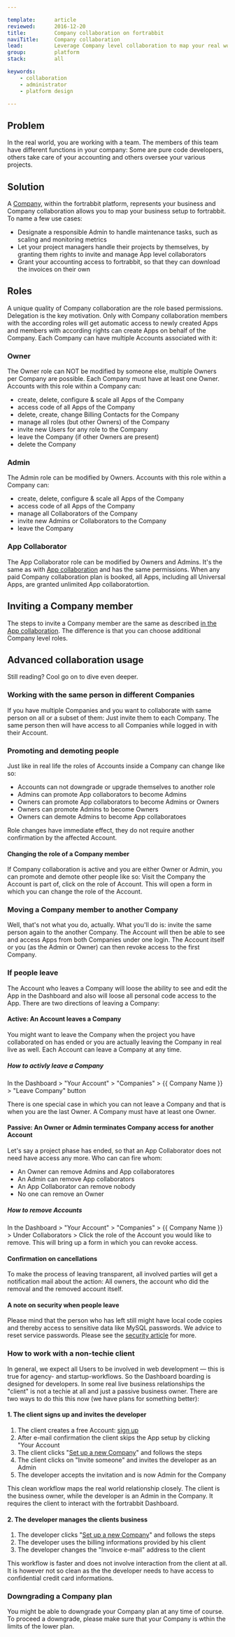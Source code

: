 ```yaml
---

template:      article
reviewed:      2016-12-20
title:         Company collaboration on fortrabbit
naviTitle:     Company collaboration
lead:          Leverage Company level collaboration to map your real world structures back to fortrabbit.
group:         platform
stack:         all

keywords:
    - collaboration
    - administrator
    - platform design

---
```



## Problem

In the real world, you are working with a team. The members of this team have different functions in your company: Some are pure code developers, others take care of your accounting and others oversee your various projects.

## Solution

A [Company](/company), within the fortrabbit platform, represents your business and Company collaboration allows you to map your business setup to fortrabbit. To name a few use cases:

* Designate a responsible Admin to handle maintenance tasks, such as scaling and monitoring metrics
* Let your project managers handle their projects by themselves, by granting them rights to invite and manage App level collaborators
* Grant your accounting access to fortrabbit, so that they can download the invoices on their own


<!--

TODO: rewrite/reorder when Company plans launch


## Booking a Company collaboration plan

Company collaboration is a paid feature, see our [fancy marketing page](https://www.fortrabbit.com/collaboration) for plans and prices. They are optional and always booked for an individual Company. Like any other resource with fortrabbit, they are billed on a precise daily settlement.

To book a Company collaboration plan: In the Dashboard > navigate to your Account > Companies > {{ Your Company }} > and there to "Company collaboration", this will show you a screen to book a plan. This way you can also upgrade and downgrade the Company collaboration plan.


-->



## Roles

A unique quality of Company collaboration are the role based permissions. Delegation is the key motivation. Only with Company collaboration members with the according roles will get automatic access to newly created Apps and members with according rights can create Apps on behalf of the Company. Each Company can have multiple Accounts associated with it:

### Owner

The Owner role can NOT be modified by someone else, multiple Owners per Company are possible. Each Company must have at least one Owner. Accounts with this role within a Company can:

* create, delete, configure & scale all Apps of the Company
* access code of all Apps of the Company
* delete, create, change Billing Contacts for the Company
* manage all roles (but other Owners) of the Company
* invite new Users for any role to the Company
* leave the Company (if other Owners are present)
* delete the Company


### Admin

The Admin role can be modified by Owners. Accounts with this role within a Company can:

* create, delete, configure & scale all Apps of the Company
* access code of all Apps of the Company
* manage all Collaborators of the Company
* invite new Admins or Collaborators to the Company
* leave the Company

### App Collaborator

The App Collaborator role can be modified by Owners and Admins. It's the same as with [App collaboration](app-collaboration) and has the same permissions. When any paid Company collaboration plan is booked, all Apps, including all Universal Apps, are granted unlimited App collaboratortion.



## Inviting a Company member

The steps to invite a Company member are the same as described [in the App collaboration](app-collaboration#toc-inviting-an-app-collaborator). The difference is that you can choose additional Company level roles.


## Advanced collaboration usage

Still reading? Cool go on to dive even deeper.


### Working with the same person in different Companies

If you have multiple Companies and you want to collaborate with same person on all or a subset of them: Just invite them to each Company. The same person then will have access to all Companies while logged in with their Account.


<!--

TODO: rewrite/reorder

### Downgrading a Company collaboration plan

Visit the booking page as described above and select the new, smaller plan or no plan, as needed. If you want to downgrade a paid Company collaboration plan to the free Company collaboration plan, then you need first to make sure, that:

* Only one Owner exists
* No Admins exist
* No App has more App collaborators then the App allows (Professional unlimited, Universal are limited, see [specs page](//www.fortrabbit.com/specs#limits))

-->


### Promoting and demoting people

Just like in real life the roles of Accounts inside a Company can change like so:

* Accounts can not downgrade or upgrade themselves to another role
* Admins can promote App collaborators to become Admins
* Owners can promote App collaborators to become Admins or Owners
* Owners can promote Admins to become Owners
* Owners can demote Admins to become App collaboratoes

Role changes have immediate effect, they do not require another confirmation by the affected Account.


#### Changing the role of a Company member

If Company collaboration is active and you are either Owner or Admin, you can promote and demote other people like so: Visit the Company the Account is part of, click on the role of Account. This will open a form in which you can change the role of the Account.

### Moving a Company member to another Company

Well, that's not what you do, actually. What you'll do is: invite the same person again to the another Company. The Account will then be able to see and access Apps from both Companies under one login. The Account itself or you (as the Admin or Owner) can then revoke access to the first Company.



### If people leave

The Account who leaves a Company will loose the ability to see and edit the App in the Dashboard and also will loose all personal code access to the App. There are two directions of leaving a Company:

#### Active: An Account leaves a Company

You might want to leave the Company when the project you have collaborated on has ended or you are actually leaving the Company in real live as well. Each Account can leave a Company at any time.

##### How to activly leave a Company

In the Dashboard > "Your Account" > "Companies" > {{ Company Name }} > "Leave Company" button

There is one special case in which you can not leave a Company and that is when you are the last Owner. A Company must have at least one Owner.


#### Passive: An Owner or Admin terminates Company access for another Account

Let's say a project phase has ended, so that an App Collaborator does not need have access any more. Who can can fire whom:

* An Owner can remove Admins and App collaboratores
* An Admin can remove App collaborators
* An App Collaborator can remove nobody
* No one can remove an Owner

##### How to remove Accounts

In the Dashboard > "Your Account" > "Companies" > {{ Company Name }} > Under Collaborators > Click the role of the Account you would like to remove. This will bring up a form in which you can revoke access.


#### Confirmation on cancellations

To make the process of leaving transparent, all involved parties will get a notification mail about the action: All owners, the account who did the removal and the removed account itself.


#### A note on security when people leave

Please mind that the person who has left still might have local code copies and thereby access to sensitive data like MySQL passwords. We advice to reset service passwords. Please see the [security article](security#toc-password-reset) for more.


### How to work with a non-techie client

<!--  TODO: rewrite on passive owner launch -->

In general, we expect all Users to be involved in web development — this is true for agency- and startup-workflows. So the Dashboard boarding is designed for developers. In some real live business relationships the "client" is not a techie at all and just a passive business owner. There are two ways to do this this now (we have plans for something better):


#### 1. The client signs up and invites the developer

1. The client creates a free Account: [sign up](https://dashboard.fortrabbit.com/signup)
2. After e-mail confirmation the client skips the App setup by clicking "Your Account
3. The client clicks "[Set up a new Company](https://dashboard.fortrabbit.com//account/company/new)" and follows the steps
4. The client clicks on "Invite someone" and invites the developer as an Admin
5. The developer accepts the invitation and is now Admin for the Company

This clean workflow maps the real world relationship closely. The client is the business owner, while the developer is an Admin in the Company. It requires the client to interact with the fortrabbit Dashboard.


#### 2. The developer manages the clients business

1. The developer clicks "[Set up a new Company](https://dashboard.fortrabbit.com//account/company/new)" and follows the steps
2. The developer uses the billing informations provided by his client
3. The developer changes the "Invoice e-mail" address to the client

This workflow is faster and does not involve interaction from the client at all. It is however not so clean as the the developer needs to have access to confidential credit card informations.



### Downgrading a Company plan

You might be able to downgrade your Company plan at any time of course. To proceed a downgrade, please make sure that your Company is wthin the limits of the lower plan.
